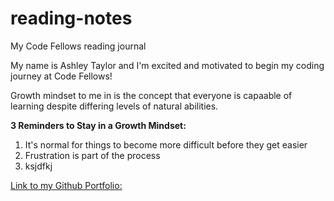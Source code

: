 # reading-notes
My Code Fellows reading journal

My name is Ashley Taylor and I'm excited and motivated to begin my coding journey at Code Fellows!

Growth mindset to me in is the concept that everyone is capaable of learning despite differing levels of natural abilities.

**3 Reminders to Stay in a Growth Mindset:**

1. It's normal for things to become more difficult before they get easier
2. Frustration is part of the process 
3. ksjdfkj

[Link to my Github Portfolio:](https://github.com/AshleyTaylor0712)
